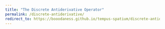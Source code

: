 ```yaml
---
title: "The Discrete Antiderivative Operator"
permalink: /discrete-antiderivative/
redirect_to: https://booodaness.github.io/tempus-spatium/discrete-antiderivative/
---
```

